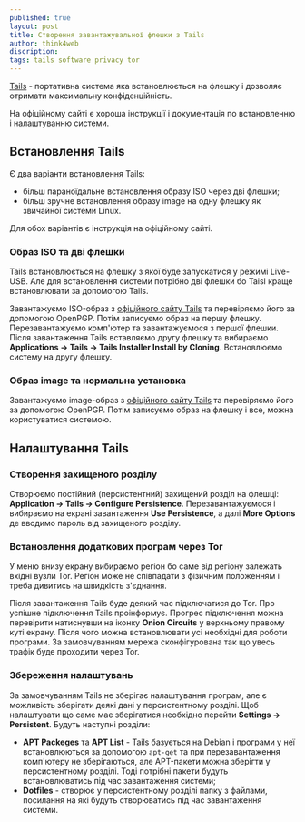 ```yaml
---
published: true
layout: post
title: Створення завантажувальної флешки з Tails
author: think4web
discription:
tags: tails software privacy tor
---
```


[Tails](/Tails) - портативна система яка встановлюється на флешку і дозволяє отримати максимальну конфіденційність.

На офіційному сайті є хороша інструкції і документація по встановленню і налаштуванню системи.

## Встановлення Tails

Є два варіанти встановлення Tails:
- більш параноїдальне встановлення образу ISO через дві флешки;
- більш зручне встановлення образу image на одну флешку як звичайної системи Linux.

Для обох варіантів є інструкція на офіційному сайті.

### Образ ISO та дві флешки

Tails встановлюється на флешку з якої буде запускатися у режимі Live-USB. Але для встановлення системи потрібно дві флешки бо Taisl краще встановлювати за допомогою Tails.

Завантажуємо ISO-образ з [офіційного сайту Tails](https://tails.boum.org/) та перевіряємо його за допомогою OpenPGP. Потім записуємо образ на першу флешку. Перезавантажуємо комп'ютер та завантажуємося з першої флешки. Після завантаження Tails вставляємо другу флешку та вибираємо **Applications → Tails → Tails Installer Install by Cloning**. Встановлюємо систему на другу флешку.

### Образ image та нормальна установка

Завантажуємо image-образ з [офіційного сайту Tails](https://tails.boum.org/) та перевіряємо його за допомогою OpenPGP. Потім записуємо образ на флешку і все, можна користуватися системою.

## Налаштування Tails

### Створення захищеного розділу

Створюємо постійний (персистентний) захищений розділ на флешці: **Application → Tails → Configure Persistence**. Перезавантажуємося і вибираємо на екрані завантаження **Use Persistence**, а далі **More Options** де вводимо пароль від захищеного розділу.

### Встановлення додаткових програм через Tor

У меню внизу екрану вибираємо регіон бо саме від регіону залежать вхідні вузли Tor. Регіон може не співпадати з фізичним положенням і треба дивитись на швидкість з'єднання.

Після завантаження Tails буде деякий час підключатися до Tor. Про успішне підключення Tails проінформує. Прогрес підключення можна перевірити натиснувши на іконку **Onion Circuits** у верхньому правому куті екрану. Після чого можна встановлювати усі необхідні для роботи програми. За замовчуванням мережа сконфігурованa так що увесь трафік буде проходити через Tor.

### Збереження налаштувань

За замовчуванням Tails не зберігає налаштування програм, але є можливість зберігати деякі дані у персистентному розділі. Щоб налаштувати що саме має зберігатися необхідно перейти **Settings → Persistent**. Будуть наступні розділи:
- **APT Packeges** та **APT List** - Tails базується на Debian і програми у неї встановлюються за допомогою ```apt-get``` та при перезавантаження комп'ютеру не зберігаються, але APT-пакети можна зберігти у персистентному розділі. Тоді потрібні пакети будуть встановлюватись під час завантаження системи;
- **Dotfiles** - створює у персистентному розділі папку з файлами, посилання на які будуть створюватись під час завантаження системи.
 
